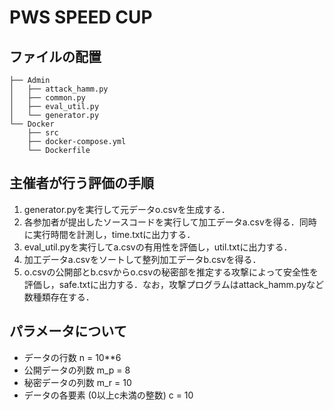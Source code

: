 # PWS SPEED CUP

## ファイルの配置
```
├── Admin
│   ├── attack_hamm.py
│   ├── common.py
│   ├── eval_util.py
│   └── generator.py
└── Docker
    ├── src
    ├── docker-compose.yml
    └── Dockerfile
```

## 主催者が行う評価の手順
1. generator.pyを実行して元データo.csvを生成する．
2. 各参加者が提出したソースコードを実行して加工データa.csvを得る．同時に実行時間を計測し，time.txtに出力する．
3. eval_util.pyを実行してa.csvの有用性を評価し，util.txtに出力する．
4. 加工データa.csvをソートして整列加工データb.csvを得る．
5. o.csvの公開部とb.csvからo.csvの秘密部を推定する攻撃によって安全性を評価し，safe.txtに出力する．なお，攻撃プログラムはattack_hamm.pyなど数種類存在する．

## パラメータについて
- データの行数 n = 10\**6
- 公開データの列数 m_p = 8
- 秘密データの列数 m_r = 10
- データの各要素 (0以上c未満の整数) c = 10